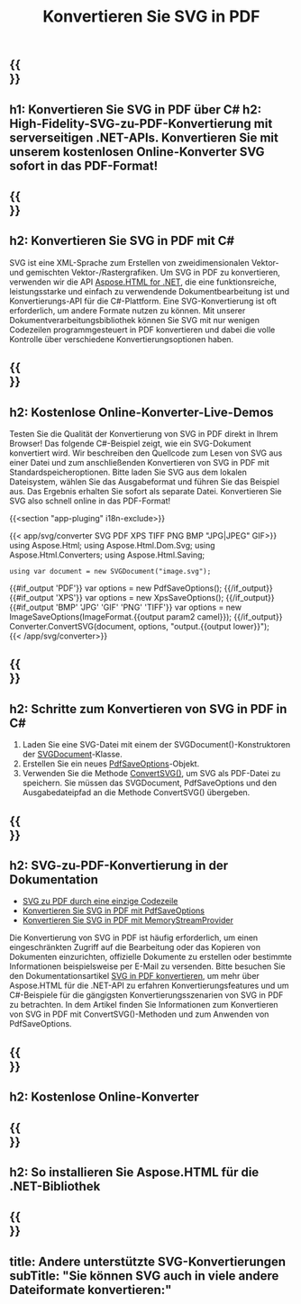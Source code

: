 ﻿---
translation: true
template: /templates/_template-conversion-child.md
title: Konvertieren Sie SVG in PDF
description: Konvertieren Sie SVG in C# in PDF. Verwenden Sie einfach die Konverter-API innerhalb von ASP.NET oder einer beliebigen .NET-Anwendung. Probieren Sie den Online-SVG-zu-PDF-Konverter kostenlos aus!
url: /net/conversion/svg-to-pdf/
family: html
platformtag: net
feature: conversion
informat: SVG
outformat: PDF
otherformats: XPS GIF JPEG PNG TIFF BMP
---

{{<section banner>}}
---
h1: Konvertieren Sie SVG in PDF über C#
h2: High-Fidelity-SVG-zu-PDF-Konvertierung mit serverseitigen .NET-APIs. Konvertieren Sie mit unserem kostenlosen Online-Konverter SVG sofort in das PDF-Format!
---

{{<section overview>}}
---
h2: Konvertieren Sie SVG in PDF mit C#
---

SVG ist eine XML-Sprache zum Erstellen von zweidimensionalen Vektor- und gemischten Vektor-/Rastergrafiken. Um SVG in PDF zu konvertieren, verwenden wir die API [Aspose.HTML for .NET](https://products.aspose.com/html/net/), die eine funktionsreiche, leistungsstarke und einfach zu verwendende Dokumentbearbeitung ist und Konvertierungs-API für die C#-Plattform. Eine SVG-Konvertierung ist oft erforderlich, um andere Formate nutzen zu können. Mit unserer Dokumentverarbeitungsbibliothek können Sie SVG mit nur wenigen Codezeilen programmgesteuert in PDF konvertieren und dabei die volle Kontrolle über verschiedene Konvertierungsoptionen haben.

{{<section demos>}}
---
h2: Kostenlose Online-Konverter-Live-Demos
---

Testen Sie die Qualität der Konvertierung von SVG in PDF direkt in Ihrem Browser! Das folgende C#-Beispiel zeigt, wie ein SVG-Dokument konvertiert wird. Wir beschreiben den Quellcode zum Lesen von SVG aus einer Datei und zum anschließenden Konvertieren von SVG in PDF mit Standardspeicheroptionen. Bitte laden Sie SVG aus dem lokalen Dateisystem, wählen Sie das Ausgabeformat und führen Sie das Beispiel aus. Das Ergebnis erhalten Sie sofort als separate Datei. Konvertieren Sie SVG also schnell online in das PDF-Format!

{{<section "app-pluging" i18n-exclude>}}

{{< app/svg/converter SVG PDF  XPS TIFF PNG BMP "JPG|JPEG" GIF>}}
using Aspose.Html;
using Aspose.Html.Dom.Svg;
using Aspose.Html.Converters;
using Aspose.Html.Saving;

    using var document = new SVGDocument("image.svg");
{{#if_output 'PDF'}}
    var options = new PdfSaveOptions();
{{/if_output}}
{{#if_output 'XPS'}}
    var options = new XpsSaveOptions();
{{/if_output}}
{{#if_output 'BMP' 'JPG' 'GIF' 'PNG' 'TIFF'}}
    var options = new ImageSaveOptions(ImageFormat.{{output param2 camel}});
{{/if_output}}
    Converter.ConvertSVG(document, options, "output.{{output lower}}");   
{{< /app/svg/converter>}}


{{<section steps>}}
---
h2: Schritte zum Konvertieren von SVG in PDF in C#
---
1. Laden Sie eine SVG-Datei mit einem der SVGDocument()-Konstruktoren der [SVGDocument](https://reference.aspose.com/html/net/aspose.html.dom.svg/svgdocument)-Klasse.
1. Erstellen Sie ein neues [PdfSaveOptions](https://reference.aspose.com/html/net/aspose.html.saving/pdfsaveoptions)-Objekt.
1. Verwenden Sie die Methode [ConvertSVG()](https://reference.aspose.com/html/net/aspose.html.converters.converter/convertsvg/methods/3), um SVG als PDF-Datei zu speichern. Sie müssen das SVGDocument, PdfSaveOptions und den Ausgabedateipfad an die Methode ConvertSVG() übergeben.




{{<section documentation>}}
---
h2: SVG-zu-PDF-Konvertierung in der Dokumentation
---

  - <a href="https://docs.aspose.com/html/net/converting-between-formats/svg-to-pdf/#svg-to-pdf-durch-eine-einzelne-codezeile " target="_blank">SVG zu PDF durch eine einzige Codezeile</a>
  - <a href="https://docs.aspose.com/html/net/converting-between-formats/svg-to-pdf/#convert-svg-to-pdf-using-pdfsaveoptions" target="_blank" >Konvertieren Sie SVG in PDF mit PdfSaveOptions</a>
  - <a href="https://docs.aspose.com/html/net/converting-between-formats/svg-to-pdf/#output-stream-providers" target="_blank">Konvertieren Sie SVG in PDF mit MemoryStreamProvider</a>

Die Konvertierung von SVG in PDF ist häufig erforderlich, um einen eingeschränkten Zugriff auf die Bearbeitung oder das Kopieren von Dokumenten einzurichten, offizielle Dokumente zu erstellen oder bestimmte Informationen beispielsweise per E-Mail zu versenden. Bitte besuchen Sie den Dokumentationsartikel [SVG in PDF konvertieren](https://docs.aspose.com/html/net/converting-between-formats/svg-to-pdf/), um mehr über Aspose.HTML für die .NET-API zu erfahren Konvertierungsfeatures und um C#-Beispiele für die gängigsten Konvertierungsszenarien von SVG in PDF zu betrachten. In dem Artikel finden Sie Informationen zum Konvertieren von SVG in PDF mit ConvertSVG()-Methoden und zum Anwenden von PdfSaveOptions.

{{<section online-converters>}}
---
h2: Kostenlose Online-Konverter
---

{{<section get-started>}}
---
h2: So installieren Sie Aspose.HTML für die .NET-Bibliothek
---

{{<section other-conversions>}}
---
title: Andere unterstützte SVG-Konvertierungen
subTitle: "Sie können SVG auch in viele andere Dateiformate konvertieren:"
---